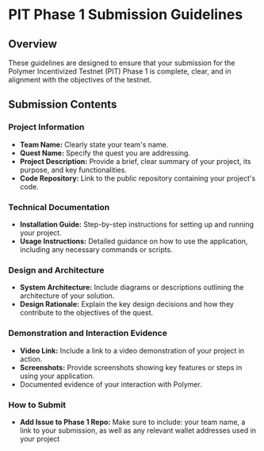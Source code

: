 # PIT Phase 1 Submission Guidelines

## Overview
These guidelines are designed to ensure that your submission for the Polymer Incentivized Testnet (PIT) Phase 1 is complete, clear, and in alignment with the objectives of the testnet.

## Submission Contents

### Project Information
- **Team Name:** Clearly state your team's name.
- **Quest Name:** Specify the quest you are addressing.
- **Project Description:** Provide a brief, clear summary of your project, its purpose, and key functionalities.
- **Code Repository:** Link to the public repository containing your project's code.


### Technical Documentation
- **Installation Guide:** Step-by-step instructions for setting up and running your project.
- **Usage Instructions:** Detailed guidance on how to use the application, including any necessary commands or scripts.

### Design and Architecture
- **System Architecture:** Include diagrams or descriptions outlining the architecture of your solution.
- **Design Rationale:** Explain the key design decisions and how they contribute to the objectives of the quest.

### Demonstration and Interaction Evidence
- **Video Link:** Include a link to a video demonstration of your project in action.
- **Screenshots:** Provide screenshots showing key features or steps in using your application.
- Documented evidence of your interaction with Polymer.

### How to Submit
- **Add Issue to Phase 1 Repo:** Make sure to include: your team name, a link to your submission, as well as any relevant wallet addresses used in your project
